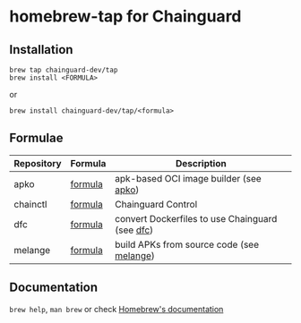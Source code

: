 # homebrew-tap for Chainguard

## Installation

```
brew tap chainguard-dev/tap
brew install <FORMULA>
```

or

```
brew install chainguard-dev/tap/<formula>
```

## Formulae

| Repository | Formula                        | Description                                                                              |
| ---------- | ------------------------------ | -----------------------------------------------------------------------------------------|
| apko       | [formula](Formula/apko.rb)     | apk-based OCI image builder (see [apko](https://github.com/chainguard-dev/apko))         |
| chainctl   | [formula](Formula/chainctl.rb) | Chainguard Control                                                                       |
| dfc        | [formula](Formula/dfc.rb)      | convert Dockerfiles to use Chainguard (see [dfc](https://github.com/chainguard-dev/dfc)) |
| melange    | [formula](Formula/melange.rb)  | build APKs from source code (see [melange](https://github.com/chainguard-dev/melange))   |

## Documentation

`brew help`, `man brew` or check [Homebrew's documentation](https://docs.brew.sh/)
